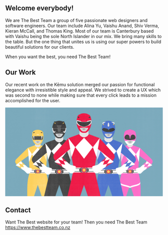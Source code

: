 ## Welcome everybody!

We are The Best Team a group of five passionate web designers and software engineers. Our team include Alina Yu, Vaishu Anand, Shiv Verma, Kieran McCall, and Thomas King. Most of our team is Canterbury based with Vaishu being the sole North Islander in our mix. We bring many skills to the table. But the one thing that unites us is using our super powers to build beautiful solutions for our clients. 

When you want the best, you need The Best Team!

## Our Work

Our recent work on the Kēmu solution merged our passion for functional elegance with irresistible style and appeal. We strived to create a UX which was second to none while making sure that every click leads to a mission accomplished for the user. 

![Image](powerRangers.JPG)


## Contact

Want The Best website for your team! Then you need The Best Team
https://www.thebestteam.co.nz

